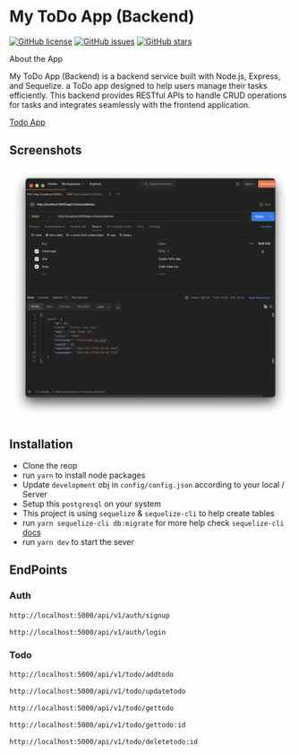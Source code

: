 # My ToDo App (Backend)

[![GitHub license](https://img.shields.io/github/license/girish54321/My-Wall)](https://github.com/girish54321/My-Wall/blob/main/LICENSE)
[![GitHub issues](https://img.shields.io/github/issues/girish54321/My-Wall)](https://github.com/girish54321/My-Wall/issues)
[![GitHub stars](https://img.shields.io/github/stars/girish54321/My-Wall)](https://github.com/girish54321/My-Wall/stargazers)

About the App

My ToDo App (Backend) is a backend service built with Node.js, Express, and Sequelize. a ToDo app designed to help users manage their tasks efficiently. This backend provides RESTful APIs to handle CRUD operations for tasks and integrates seamlessly with the frontend application.

[Todo App](https://github.com/girish54321/MyToDo-Swfit-UI)

## Screenshots

<img width="1604"  src="appimage/appbanner.png?raw=true">

## Installation

- Clone the reop
- run `yarn` to install node packages
- Update `development` obj in `config/config.json` according to your local / Server
- Setup this `postgresql` on your system
- This project is using `sequelize` & `sequelize-cli` to help create tables
- run `yarn sequelize-cli db:migrate` for more help check `sequelize-cli` [docs](https://sequelize.org/docs/v7/cli/#running-migrations)
- run `yarn dev` to start the sever

## EndPoints

### Auth

```
http://localhost:5000/api/v1/auth/signup
```

```
http://localhost:5000/api/v1/auth/login
```

### Todo

```
http://localhost:5000/api/v1/todo/addtodo
```

```
http://localhost:5000/api/v1/todo/updatetodo
```

```
http://localhost:5000/api/v1/todo/gettodo
```

```
http://localhost:5000/api/v1/todo/gettodo:id
```

```
http://localhost:5000/api/v1/todo/deletetodo:id
```
